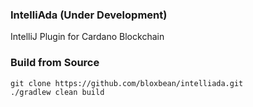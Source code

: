 ### IntelliAda (Under Development)

IntelliJ Plugin for Cardano Blockchain


### Build from Source

```
git clone https://github.com/bloxbean/intelliada.git
./gradlew clean build
```
